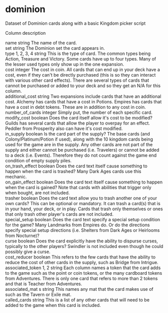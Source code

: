 # dominion
Dataset of Dominion cards along with a basic Kingdom picker script

Column description

name                      string      The name of the card.																				
set                       string      The Dominion set the card appears in.																				
type 1, 2, 3, 4	          string      This is the type of card. The common types being Action, Treasure and Victory. Some cards have up to four types. Many of the lesser used types only show up in the one expansion.																				
cost                      integer	    The cost in coin.  All cards that can end up in your deck have a cost, even if they can't be directly purchased (this is so they can interact with various other card effects).  There are several types of cards that cannot be purchased or added to your deck and so they get an N/A for this column. 																				
additional_cost	          string      Two expansions include cards that have an additional cost.  Alchemy has cards that have a cost in Potions.  Empires has cards that have a cost in debt tokens.  These are in addition to any cost in coin.																				
number_of_cards	          integer     Simply put, the number of each specific card.																				
modify_cost	              boolean     Does the card itself allow it's cost to be modified?  Guilds has several cards that allow the player to overpay for an effect.  Peddler from Prosperity also can have it's cost modified.																				
in_supply                 boolean	    Is the card part of the supply?  The base cards (and Colony/Platinum/Potion if used), along with the 10 kingdom cards being used for the game are in the supply.  Any other cards are not part of the supply and either cannot be purchased (i.e. Travelers) or cannot be added to a deck (i.e. Events).  Therefore they do not count against the game end condition of empty supply piles.																				
on_trash_effect	          boolean     Does the card text itself cause something to happen when the card is trashed?  Many Dark Ages cards use this mechanic.																				
on_gain_effect	          boolean     Does the card text itself cause something to happen when the card is gained?  Note that cards with abilities that trigger only when bought, are not included.																				
trasher	                  boolean     Does the card text allow you to trash another one of your own cards?  This can be optional or mandatory.  It can trash a card(s) that is in your hand, your deck, or in play.  Cards that trash only themselves or ones that only trash other player's cards are not included.																				
special_setup	            boolean     Does the card text specify a special setup condition for the game?  Many Landmarks from Empires do.  Or do the directions specify special setup directions (i.e. Shelters from Dark Ages or Heirlooms from Nocturne)?																				
curse                     boolean	    Does the card explicitly have the ability to dispurse curses, typically to the other players?  Swindler is not included even though he could possibly give a curse.																				
cost_reducer              boolean     This refers to the few cards that have the ability to reduce the cost of other cards in the supply, such as Bridge from Intrigue.																				
associated_token 1, 2     string      Each column names a token that the card adds to the game such as the point or coin tokens, or the many cardboard tokens from Adventures.  There is only one card that refers to more than 2 tokens and that is Teacher from Adventures.																				
associated_mat s          string      This names any mat that the card makes use of such as the Tavern or Exile mat.																				
called_cards              string	    This is a list of any other cards that will need to be added to the game when this card is included.  																				

